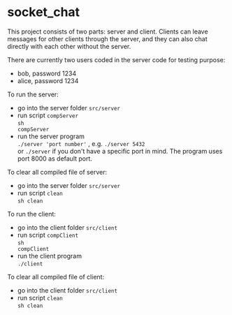 # socket_chat

This project consists of two parts: server and client. Clients can leave messages for other clients through the server, and they can also chat directly with each other without the server.

There are currently two users coded in the server code for testing purpose:
- bob, password 1234
- alice, password 1234

To run the server:
  - go into the server folder <code>src/server</code>
  - run script <code>compServer</code> <br/>
  <code>sh compServer</code>
  - run the server program <br/>
  <code>./server 'port number'</code> , e.g. <code>./server 5432</code><br/>
  or <code>./server</code> if you don't have a specific port in mind. The program uses port 8000 as default port.
  
To clear all compiled file of server:
  - go into the server folder <code>src/server</code>
  - run script <code>clean</code> <br/>
  <code>sh clean</code>
 
 To run the client:
  - go into the client folder <code>src/client</code>
  - run script <code>compClient</code> <br/>
  <code>sh compClient</code>
  - run the client program <br/>
  <code>./client</code>
  
To clear all compiled file of client:
  - go into the client folder <code>src/client</code>
  - run script <code>clean</code> <br/>
  <code>sh clean</code>
